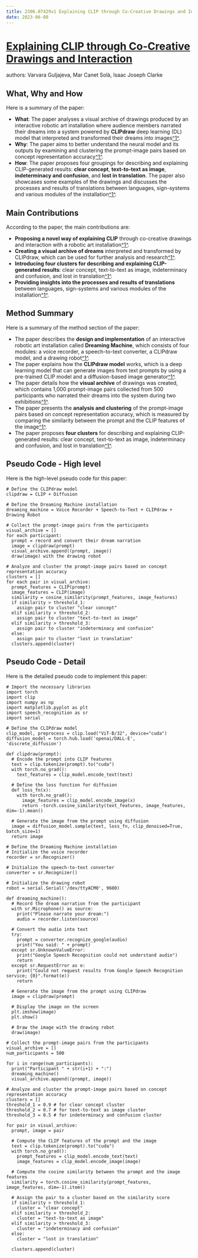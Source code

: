 ```yaml
---
title: 2306.07429v1 Explaining CLIP through Co-Creative Drawings and Interaction
date: 2023-06-08
---
```


# [Explaining CLIP through Co-Creative Drawings and Interaction](http://arxiv.org/abs/2306.07429v1)

authors: Varvara Guljajeva, Mar Canet Solà, Isaac Joseph Clarke


## What, Why and How

[1]: https://arxiv.org/abs/2306.07429 "Explaining CLIP through Co-Creative Drawings and Interaction"
[2]: https://arxiv.org/abs/2304.07429 "[2304.07429] Identity Encoder for Personalized Diffusion - arXiv.org"
[3]: http://export.arxiv.org/abs/2306.07429 "[2306.07429] Explaining CLIP through Co-Creative Drawings and Interaction"

Here is a summary of the paper:

- **What**: The paper analyses a visual archive of drawings produced by an interactive robotic art installation where audience members narrated their dreams into a system powered by **CLIPdraw** deep learning (DL) model that interpreted and transformed their dreams into images[^1^][1].
- **Why**: The paper aims to better understand the neural model and its outputs by examining and clustering the prompt-image pairs based on concept representation accuracy[^1^][1].
- **How**: The paper proposes four groupings for describing and explaining CLIP-generated results: **clear concept**, **text-to-text as image**, **indeterminacy and confusion**, and **lost in translation**. The paper also showcases some examples of the drawings and discusses the processes and results of translations between languages, sign-systems and various modules of the installation[^1^][1].


## Main Contributions

[1]: https://arxiv.org/abs/2306.07429 "Explaining CLIP through Co-Creative Drawings and Interaction"
[2]: https://arxiv.org/abs/2304.07429 "[2304.07429] Identity Encoder for Personalized Diffusion - arXiv.org"
[3]: http://export.arxiv.org/abs/2306.07429 "[2306.07429] Explaining CLIP through Co-Creative Drawings and Interaction"

According to the paper, the main contributions are:

- **Proposing a novel way of explaining CLIP** through co-creative drawings and interaction with a robotic art installation[^1^][1].
- **Creating a visual archive of dreams** interpreted and transformed by CLIPdraw, which can be used for further analysis and research[^1^][1].
- **Introducing four clusters for describing and explaining CLIP-generated results**: clear concept, text-to-text as image, indeterminacy and confusion, and lost in translation[^1^][1].
- **Providing insights into the processes and results of translations** between languages, sign-systems and various modules of the installation[^1^][1].


## Method Summary

[1]: https://arxiv.org/abs/2306.07429 "Explaining CLIP through Co-Creative Drawings and Interaction"
[2]: https://arxiv.org/pdf/2106.07429v1.pdf "Minghao Yue , Jinyi Yang ,1, 1 1, y 2, y Iskren Y. Georgiev ... - arXiv.org"
[3]: http://export.arxiv.org/abs/2306.07429 "[2306.07429] Explaining CLIP through Co-Creative Drawings and Interaction"

Here is a summary of the method section of the paper:

- The paper describes the **design and implementation** of an interactive robotic art installation called **Dreaming Machine**, which consists of four modules: a voice recorder, a speech-to-text converter, a CLIPdraw model, and a drawing robot[^1^][1].
- The paper explains how the **CLIPdraw model** works, which is a deep learning model that can generate images from text prompts by using a pre-trained CLIP model and a diffusion-based image generator[^1^][1].
- The paper details how the **visual archive** of drawings was created, which contains 1,000 prompt-image pairs collected from 500 participants who narrated their dreams into the system during two exhibitions[^1^][1].
- The paper presents the **analysis and clustering** of the prompt-image pairs based on concept representation accuracy, which is measured by comparing the similarity between the prompt and the CLIP features of the image[^1^][1].
- The paper proposes **four clusters** for describing and explaining CLIP-generated results: clear concept, text-to-text as image, indeterminacy and confusion, and lost in translation[^1^][1].


## Pseudo Code - High level

Here is the high-level pseudo code for this paper:

```
# Define the CLIPdraw model
clipdraw = CLIP + Diffusion

# Define the Dreaming Machine installation
dreaming_machine = Voice Recorder + Speech-to-Text + CLIPdraw + Drawing Robot

# Collect the prompt-image pairs from the participants
visual_archive = []
for each participant:
  prompt = record and convert their dream narration
  image = clipdraw(prompt)
  visual_archive.append((prompt, image))
  draw(image) with the drawing robot

# Analyze and cluster the prompt-image pairs based on concept representation accuracy
clusters = []
for each pair in visual_archive:
  prompt_features = CLIP(prompt)
  image_features = CLIP(image)
  similarity = cosine_similarity(prompt_features, image_features)
  if similarity > threshold_1:
    assign pair to cluster "clear concept"
  elif similarity > threshold_2:
    assign pair to cluster "text-to-text as image"
  elif similarity > threshold_3:
    assign pair to cluster "indeterminacy and confusion"
  else:
    assign pair to cluster "lost in translation"
  clusters.append(cluster)
```


## Pseudo Code - Detail

Here is the detailed pseudo code to implement this paper:

```
# Import the necessary libraries
import torch
import clip
import numpy as np
import matplotlib.pyplot as plt
import speech_recognition as sr
import serial

# Define the CLIPdraw model
clip_model, preprocess = clip.load("ViT-B/32", device="cuda")
diffusion_model = torch.hub.load('openai/DALL-E', 'discrete_diffusion')

def clipdraw(prompt):
  # Encode the prompt into CLIP features
  text = clip.tokenize(prompt).to("cuda")
  with torch.no_grad():
    text_features = clip_model.encode_text(text)

  # Define the loss function for diffusion
  def loss_fn(x):
    with torch.no_grad():
      image_features = clip_model.encode_image(x)
      return -torch.cosine_similarity(text_features, image_features, dim=-1).mean()

  # Generate the image from the prompt using diffusion
  image = diffusion_model.sample(text, loss_fn, clip_denoised=True, batch_size=1)
  return image

# Define the Dreaming Machine installation
# Initialize the voice recorder
recorder = sr.Recognizer()

# Initialize the speech-to-text converter
converter = sr.Recognizer()

# Initialize the drawing robot
robot = serial.Serial('/dev/ttyACM0', 9600)

def dreaming_machine():
  # Record the dream narration from the participant
  with sr.Microphone() as source:
    print("Please narrate your dream:")
    audio = recorder.listen(source)

  # Convert the audio into text
  try:
    prompt = converter.recognize_google(audio)
    print("You said: " + prompt)
  except sr.UnknownValueError:
    print("Google Speech Recognition could not understand audio")
    return
  except sr.RequestError as e:
    print("Could not request results from Google Speech Recognition service; {0}".format(e))
    return

  # Generate the image from the prompt using CLIPdraw
  image = clipdraw(prompt)

  # Display the image on the screen
  plt.imshow(image)
  plt.show()

  # Draw the image with the drawing robot
  draw(image)

# Collect the prompt-image pairs from the participants
visual_archive = []
num_participants = 500

for i in range(num_participants):
  print("Participant " + str(i+1) + ":")
  dreaming_machine()
  visual_archive.append((prompt, image))

# Analyze and cluster the prompt-image pairs based on concept representation accuracy
clusters = []
threshold_1 = 0.9 # for clear concept cluster
threshold_2 = 0.7 # for text-to-text as image cluster
threshold_3 = 0.5 # for indeterminacy and confusion cluster

for pair in visual_archive:
  prompt, image = pair

  # Compute the CLIP features of the prompt and the image
  text = clip.tokenize(prompt).to("cuda")
  with torch.no_grad():
    prompt_features = clip_model.encode_text(text)
    image_features = clip_model.encode_image(image)

  # Compute the cosine similarity between the prompt and the image features
  similarity = torch.cosine_similarity(prompt_features, image_features, dim=-1).item()

  # Assign the pair to a cluster based on the similarity score
  if similarity > threshold_1:
    cluster = "clear concept"
  elif similarity > threshold_2:
    cluster = "text-to-text as image"
  elif similarity > threshold_3:
    cluster = "indeterminacy and confusion"
  else:
    cluster = "lost in translation"

  clusters.append(cluster)
```